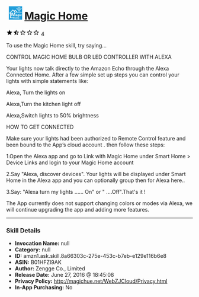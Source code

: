 # &nbsp;<img src="skill_icon" alt="Magic Home icon" width="36"> [Magic Home](http://alexa.amazon.com/#skills/amzn1.ask.skill.8a66303c-275e-453c-b7eb-e129e116b6e8)
![1.7 stars](../../images/ic_star_black_18dp_1x.png)![1.7 stars](../../images/ic_star_half_black_18dp_1x.png)![1.7 stars](../../images/ic_star_border_black_18dp_1x.png)![1.7 stars](../../images/ic_star_border_black_18dp_1x.png)![1.7 stars](../../images/ic_star_border_black_18dp_1x.png) 4

To use the Magic Home skill, try saying...

CONTROL MAGIC HOME BULB OR LED CONTROLLER WITH ALEXA

Your lights now talk directly to the Amazon Echo through the Alexa Connected Home. After a few simple set up steps you can control your lights with simple statements like:

Alexa, Turn the lights on

Alexa,Turn the kitchen light off

Alexa,Switch lights to 50% brightness


HOW TO GET CONNECTED

Make sure your lights had been authorized to Remote Control feature and been bound to the App’s cloud account . then follow these steps: 

1.Open the Alexa app and go to Link with Magic Home under Smart Home > Device Links and login to your Magic Home account

2.Say "Alexa, discover devices". Your lights will be displayed  under Smart Home in the Alexa app and you can optionally group then for Alexa here..

3.Say: "Alexa turn my lights …… On" or " ….Off".That's it !

The App currently does not support changing colors or modes via Alexa, we will continue upgrading the app and adding more features.

***

### Skill Details

* **Invocation Name:** null
* **Category:** null
* **ID:** amzn1.ask.skill.8a66303c-275e-453c-b7eb-e129e116b6e8
* **ASIN:** B01HFZI9AK
* **Author:** Zengge Co., Limited
* **Release Date:** June 27, 2016 @ 18:45:08
* **Privacy Policy:** http://magichue.net/WebZJCloud/Privacy.html
* **In-App Purchasing:** No
